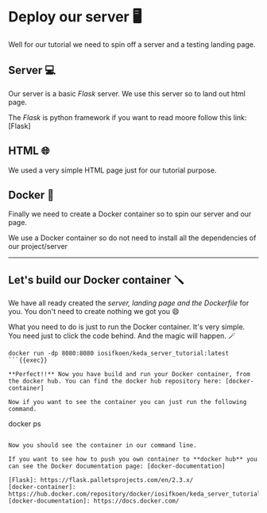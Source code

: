 # Deploy our server 🖥️

Well for our tutorial we need to spin off a server and a testing landing page.

## Server 💻

Our server is a basic _Flask_ server. We use this server so to land out html page.

The _Flask_ is python framework if you want to read moore follow this link: [Flask]

## HTML 🌐

We used a very simple HTML page just for our tutorial purpose.

## Docker 🐳

Finally we need to create a Docker container so to spin our server and our page.

We use a Docker container so do not need to install all the dependencies of our project/server

---

## Let's build our Docker container 🪛

We have all ready created the _server, landing page and the Dockerfile_ for you. You don't need to create nothing we got you 😄

What you need to do is just to run the Docker container. It's very simple. You need just to click the code behind. And the magic will happen. 🪄

````
docker run -dp 8080:8080 iosifkoen/keda_server_tutorial:latest
```{{exec}}

**Perfect!!** Now you have build and run your Docker container, from the docker hub. You can find the docker hub repository here: [docker-container]

Now if you want to see the container you can just run the following command.

````

docker ps

```{{exec}}

Now you should see the container in our command line.

If you want to see how to push you own container to **docker hub** you can see the Docker documentation page: [docker-documentation]

[Flask]: https://flask.palletsprojects.com/en/2.3.x/
[docker-container]: https://hub.docker.com/repository/docker/iosifkoen/keda_server_tutorial/general
[docker-documentation]: https://docs.docker.com/

```
